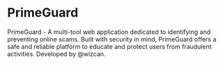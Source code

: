 # PrimeGuard
PrimeGuard - A multi-tool web application dedicated to identifying and preventing online scams. Built with security in mind, PrimeGuard offers a safe and reliable platform to educate and protect users from fraudulent activities. Developed by @wizcan.
